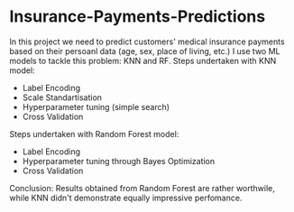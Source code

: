 # Insurance-Payments-Predictions
In this project we need to predict customers' medical insurance payments based on their persoanl data (age, sex, place of living, etc.) I use two ML models to tackle this problem: KNN and RF.
Steps undertaken with KNN model:
* Label Encoding
* Scale Standartisation
* Hyperparameter tuning (simple search)
* Cross Validation

Steps undertaken with Random Forest model:
* Label Encoding
* Hyperparameter tuning through Bayes Optimization
* Cross Validation

Conclusion: Results obtained from Random Forest are rather worthwile, while KNN didn't demonstrate equally impressive perfomance.
